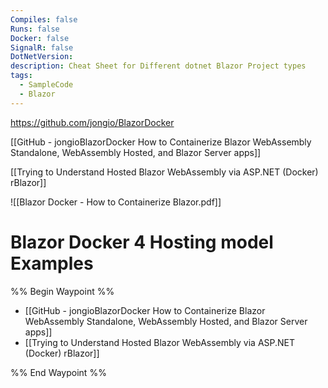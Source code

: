 ```yaml
---
Compiles: false
Runs: false
Docker: false
SignalR: false
DotNetVersion: 
description: Cheat Sheet for Different dotnet Blazor Project types
tags:
  - SampleCode
  - Blazor
---
```

https://github.com/jongio/BlazorDocker

[[GitHub - jongioBlazorDocker How to Containerize Blazor WebAssembly Standalone, WebAssembly Hosted, and Blazor Server apps]]

[[Trying to Understand Hosted Blazor WebAssembly via ASP.NET (Docker)  rBlazor]]

![[Blazor Docker - How to Containerize Blazor.pdf]]
# Blazor Docker 4 Hosting model Examples

%% Begin Waypoint %%
- [[GitHub - jongioBlazorDocker How to Containerize Blazor WebAssembly Standalone, WebAssembly Hosted, and Blazor Server apps]]
- [[Trying to Understand Hosted Blazor WebAssembly via ASP.NET (Docker)  rBlazor]]

%% End Waypoint %%
 